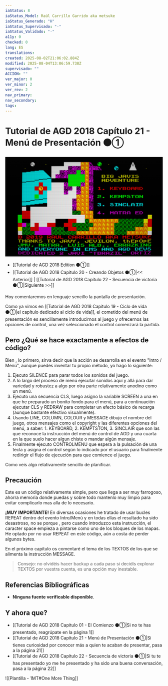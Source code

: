 ```yaml
---
iaStatus: 8
iaStatus_Model: Raúl Carrillo Garrido aka metsuke
iaStatus_Generado: "H"
iaStatus_Supervisado: "-"
iaStatus_Validado: "-"
a11y: 0
checked: 0
lang: ES
translations: 
created: 2025-08-02T21:06:02.884Z
modified: 2025-08-04T13:06:59.738Z
supervisado: ""
ACCION: ""
ver_major: 0
ver_minor: 2
ver_rev: 2
nav_primary: 
nav_secondary: 
tags:
---
```

# Tutorial de AGD 2018 Capítulo 21 - Menú de Presentación ⚫①

![Trabajando en la pantalla de menu](PublicBrain/_resources/9defbc9443997d93e700e8e640aac569_MD5.jpg)
 
 * [[Tutorial de AGD 2018 Edition ⚫①]]
* [[Tutorial de AGD 2018 Capítulo 20 - Creando Objetos ⚫①|<< Anterior]] | [[Tutorial de AGD 2018 Capítulo 22 - Secuencia de victoria ⚫①|Siguiente >>]]

Hoy comentaremos en lenguaje sencillo la pantalla de presentación.

Como ya vimos en [[Tutorial de AGD 2018 Capítulo 19 - Ciclo de vida ⚫①|el capítulo dedicado al ciclo de vida]], el cometido del menú de presentación es sencillamente introducirnos al juego y ofrecernos las opciones de control, una vez seleccionado el control comenzará la partida.

## Pero ¿Qué se hace exactamente a efectos de código?

Bien , lo primero, sirva decir que la acción se desarrolla en el evento \"Intro / Menú\", aunque puedes inventar tu propio método, yo hago lo siguiente:

1. Ejecuto SILENCE para parar todos los sonidos del juego.
2. A lo largo del proceso de menú ejecutar sonidos aquí y allá para dar variedad y robustez a algo por otra parte relativamente anodino como un menú.
3. Ejecuto una secuencia CLS, luego asigno la variable SCREEN a una en que he preparado un bonito fondo para el menú, para a continuación ejecutar CLS y REDRAW para completar un efecto básico de recarga (aunque bastante efectivo visualmente).
4. Usando LINE, COLUMN, COLOUR y MESSAGE dibujo el nombre del juego, otros mensajes como el copyright y las diferentes opciones del menú, a saber: 1. KEYBOARD, 2. KEMPTSTON, 3. SINCLAIR que son las que reconoce la instrucción del menú de control de AGD y una cuarta en la que suelo hacer algun chiste o mandar algún mensaje.
5. Finalmente ejecuto CONTROLMENU que espera a la pulsación de una tecla y asigna el control según lo indicado por el usuario para finalmente redirigir el flujo de ejecución para que comience el juego.

Como veis algo relativamente sencillo de planificar.

## Precaución

Este es un código relativamente simple, pero que llega a ser muy farrogoso, ahorra memoria donde puedas y sobre todo mantenlo muy limpio para evitar complicarlo mas alla de lo necesario.

**¡MUY IMPORTANTE!** En diversas ocasiones he tratado de usar bucles REPEAT dentro del evento Intro/Menú y en todas ellas el resultado ha sido desastroso, no se porque , pero cuando introduzco esta instrucción, el caracter space empieza a pintarse como uno de los bloques de los mapas. He optado por no usar REPEAT en este código, aún a costa de perder algunos bytes.

En el próximo capítulo os comentaré el tema de los TEXTOS de los que se alimenta la instrucción MESSAGE. 

> Consejo: no olvidéis hacer backup a cada paso si decidís explorar TEXTOS por vuestra cuenta, es una opción muy inestable.

## Referencias Bibliográficas

- **Ninguna fuente verificable disponible**.  

## Y ahora que?

* [[Tutorial de AGD 2018 Capitulo 01 - El Comienzo ⚫①|Si no te has presentado, reagrúpate en la página 1]]
* [[Tutorial de AGD 2018 Capítulo 21 - Menú de Presentación ⚫①|Si tienes curiosidad por conocer más a quien te acaban de presentar, pasa a la página 21]]
* [[Tutorial de AGD 2018 Capítulo 22 - Secuencia de victoria ⚫①|Si tu te has presentado yo me he presentado y ha sido una buena conversación, pasa a la página 22]]


![[Plantilla - 1MT#One More Thing]]